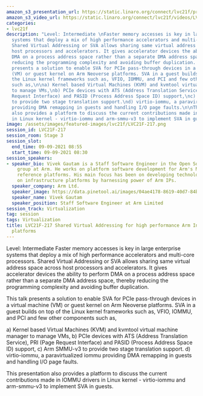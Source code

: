 ```yaml
---
amazon_s3_presentation_url: https://static.linaro.org/connect/lvc21f/presentations/LVC21F-217.pdf
amazon_s3_video_url: https://static.linaro.org/connect/lvc21f/videos/LVC21F-217.mp4
categories:
- lvc21f
description: "Level: Intermediate \nFaster memory accesses is key in large enterprise
  systems that deploy a mix of high performance accelerators and multi-core processors.
  Shared Virtual Addressing or SVA allows sharing same virtual address space across
  host processors and accelerators. It gives accelerator devices the ability to perform
  DMA on a process address space rather than a separate DMA address space, thereby
  reducing the programming complexity and avoiding buffer duplication. \n\nThis talk
  presents a solution to enable SVA for PCIe pass-through devices in a virtual machine
  (VM) or guest kernel on Arm Neoverse platforms. SVA in a guest builds on top of
  the Linux kernel frameworks such as, VFIO, IOMMU, and PCI and few other components
  such as,\n\na) Kernel based Virtual Machines (KVM) and kvmtool virtual machine manager
  to manage VMs,\nb) PCIe devices with ATS (Address Translation Service), PRI (Page
  Request Interface) and PASID (Process Address Space ID) support,\nc) Arm SMMU-v3
  to provide two stage translation support.\nd) virtio-iommu, a paravirtualized iommu
  providing DMA remapping in guests and handling I/O page faults.\n\nThis presentation
  also provides a platform to discuss the current contributions made in IOMMU drivers
  in Linux kernel - virtio-iommu and arm-smmu-v3 to implement SVA in guests."
image: /assets/images/featured-images/lvc21f/LVC21F-217.png
session_id: LVC21F-217
session_room: Stage 3
session_slot:
  end_time: 09-09-2021 08:55
  start_time: 09-09-2021 08:30
session_speakers:
- speaker_bio: Vivek Gautam is a Staff Software Engineer in the Open Source Software
    group at Arm. He works on platform software development for Arm's Neoverse infrastructure
    reference platforms. His main focus has been on developing technology for Virtualization
    on infrastructure platforms by harnessing power of Arm IPs.
  speaker_company: Arm Ltd.
  speaker_image: https://data.pinetool.ai/images/04ae4178-8619-40d7-84b5-cd9736df6a6a.jpeg
  speaker_name: Vivek Gautam
  speaker_position: Staff Software Engineer at Arm Limited
session_track: Virtualization
tag: session
tags: Virtualization
title: LVC21F-217 Shared Virtual Addressing for high performance Arm Infrastructure
  platforms
---
```


Level: Intermediate 
Faster memory accesses is key in large enterprise systems that deploy a mix of high performance accelerators and multi-core processors. Shared Virtual Addressing or SVA allows sharing same virtual address space across host processors and accelerators. It gives accelerator devices the ability to perform DMA on a process address space rather than a separate DMA address space, thereby reducing the programming complexity and avoiding buffer duplication. 

This talk presents a solution to enable SVA for PCIe pass-through devices in a virtual machine (VM) or guest kernel on Arm Neoverse platforms. SVA in a guest builds on top of the Linux kernel frameworks such as, VFIO, IOMMU, and PCI and few other components such as,

a) Kernel based Virtual Machines (KVM) and kvmtool virtual machine manager to manage VMs,
b) PCIe devices with ATS (Address Translation Service), PRI (Page Request Interface) and PASID (Process Address Space ID) support,
c) Arm SMMU-v3 to provide two stage translation support.
d) virtio-iommu, a paravirtualized iommu providing DMA remapping in guests and handling I/O page faults.

This presentation also provides a platform to discuss the current contributions made in IOMMU drivers in Linux kernel - virtio-iommu and arm-smmu-v3 to implement SVA in guests.